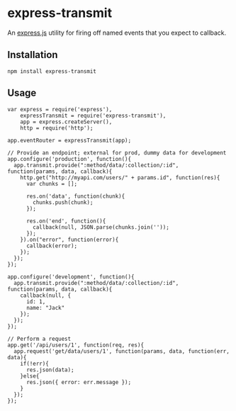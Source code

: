 express-transmit
================

An [express.js](https://github.com/visionmedia/express) utility for firing off
named events that you expect to callback.

Installation
------------

```
npm install express-transmit
```

Usage
-----

```
var express = require('express'),
    expressTransmit = require('express-transmit'),
    app = express.createServer(),
    http = require('http');

app.eventRouter = expressTransmit(app);

// Provide an endpoint; external for prod, dummy data for development
app.configure('production', function(){
  app.transmit.provide(":method/data/:collection/:id", function(params, data, callback){
    http.get("http://myapi.com/users/" + params.id", function(res){
      var chunks = [];

      res.on('data', function(chunk){
        chunks.push(chunk);
      });

      res.on('end', function(){
        callback(null, JSON.parse(chunks.join(''));
      });
    }).on("error", function(error){
      callback(error);
    });
  });
});

app.configure('development', function(){
  app.transmit.provide(":method/data/:collection/:id", function(params, data, callback){
    callback(null, { 
      id: 1,
      name: "Jack" 
    });
  });
});

// Perform a request
app.get('/api/users/1', function(req, res){
  app.request('get/data/users/1', function(params, data, function(err, data){
    if(!err){
      res.json(data);
    }else{
      res.json({ error: err.message });
    }
  });
});
```

